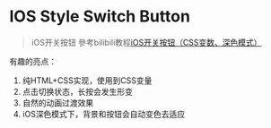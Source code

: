 # IOS Style Switch Button

> iOS开关按钮 參考bilibili教程[iOS开关按钮（CSS变数、深色模式）](https://www.bilibili.com/video/BV1t741127Vk?from=search&seid=1744001548018875662)

有趣的亮点：

1. 纯HTML+CSS实现，使用到CSS变量
2. 点击切换状态，长按会发生形变
3. 自然的动画过渡效果
4. iOS深色模式下，背景和按钮会自动变色去适应
